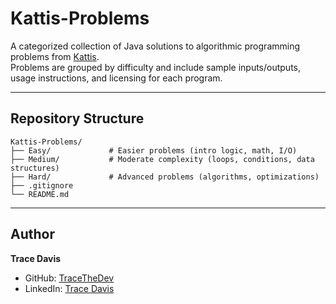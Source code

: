 # Kattis-Problems

A categorized collection of Java solutions to algorithmic programming problems from [Kattis](https://open.kattis.com/).  
Problems are grouped by difficulty and include sample inputs/outputs, usage instructions, and licensing for each program.

---

## Repository Structure

    Kattis-Problems/
    ├── Easy/             # Easier problems (intro logic, math, I/O)
    ├── Medium/           # Moderate complexity (loops, conditions, data structures)
    ├── Hard/             # Advanced problems (algorithms, optimizations)
    ├── .gitignore        
    └── README.md         

---

## Author

**Trace Davis**  
- GitHub: [TraceTheDev](https://github.com/TraceTheDev)  
- LinkedIn: [Trace Davis](https://www.linkedin.com/in/trace-d-926380138/)

